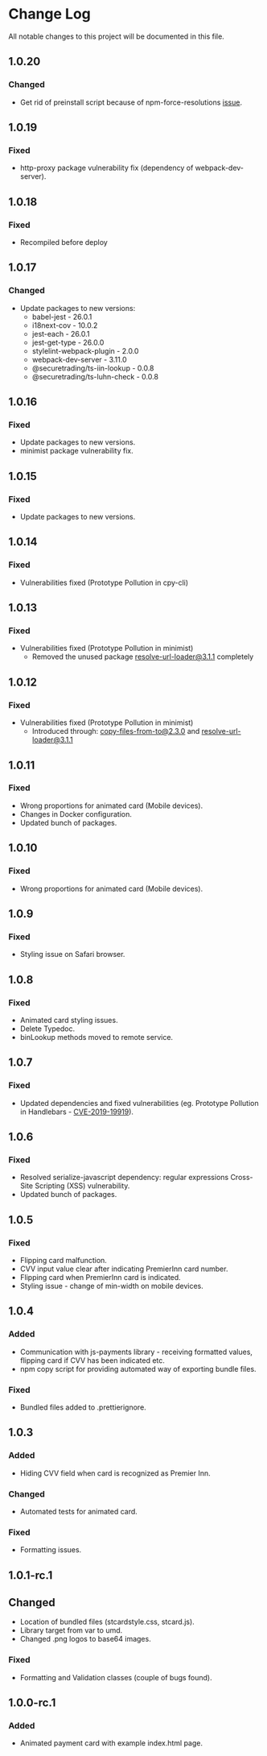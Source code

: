 # Change Log

All notable changes to this project will be documented in this file.

## 1.0.20

### Changed

- Get rid of preinstall script because of npm-force-resolutions [issue](https://github.com/rogeriochaves/npm-force-resolutions/issues/10).

## 1.0.19

### Fixed

- http-proxy package vulnerability fix (dependency of webpack-dev-server).

## 1.0.18

### Fixed

- Recompiled before deploy

## 1.0.17

### Changed

- Update packages to new versions:
  - babel-jest - 26.0.1
  - i18next-cov - 10.0.2
  - jest-each - 26.0.1
  - jest-get-type - 26.0.0
  - stylelint-webpack-plugin - 2.0.0
  - webpack-dev-server - 3.11.0
  - @securetrading/ts-iin-lookup - 0.0.8
  - @securetrading/ts-luhn-check - 0.0.8

## 1.0.16

### Fixed

- Update packages to new versions.
- minimist package vulnerability fix.

## 1.0.15

### Fixed

- Update packages to new versions.

## 1.0.14

### Fixed

- Vulnerabilities fixed (Prototype Pollution in cpy-cli)

## 1.0.13

### Fixed

- Vulnerabilities fixed (Prototype Pollution in minimist)
  - Removed the unused package resolve-url-loader@3.1.1 completely

## 1.0.12

### Fixed

- Vulnerabilities fixed (Prototype Pollution in minimist)
  - Introduced through: copy-files-from-to@2.3.0 and resolve-url-loader@3.1.1

## 1.0.11

### Fixed

- Wrong proportions for animated card (Mobile devices).
- Changes in Docker configuration.
- Updated bunch of packages.

## 1.0.10

### Fixed

- Wrong proportions for animated card (Mobile devices).

## 1.0.9

### Fixed

- Styling issue on Safari browser.

## 1.0.8

### Fixed

- Animated card styling issues.
- Delete Typedoc.
- binLookup methods moved to remote service.

## 1.0.7

### Fixed

- Updated dependencies and fixed vulnerabilities (eg. Prototype Pollution in Handlebars - [CVE-2019-19919](https://github.com/advisories/GHSA-w457-6q6x-cgp9)).

## 1.0.6

### Fixed

- Resolved serialize-javascript dependency: regular expressions Cross-Site Scripting (XSS) vulnerability.
- Updated bunch of packages.

## 1.0.5

### Fixed

- Flipping card malfunction.
- CVV input value clear after indicating PremierInn card number.
- Flipping card when PremierInn card is indicated.
- Styling issue - change of min-width on mobile devices.

## 1.0.4

### Added

- Communication with js-payments library - receiving formatted values, flipping card if CVV has been indicated etc.
- npm copy script for providing automated way of exporting bundle files.

### Fixed

- Bundled files added to .prettierignore.

## 1.0.3

### Added

- Hiding CVV field when card is recognized as Premier Inn.

### Changed

- Automated tests for animated card.

### Fixed

- Formatting issues.

## 1.0.1-rc.1

## Changed

- Location of bundled files (stcardstyle.css, stcard.js).
- Library target from var to umd.
- Changed .png logos to base64 images.

### Fixed

- Formatting and Validation classes (couple of bugs found).

## 1.0.0-rc.1

### Added

- Animated payment card with example index.html page.

